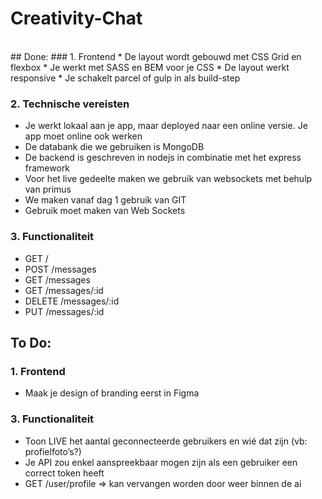 # Creativity-Chat
<br>
## Done:
### 1. Frontend
* De layout wordt gebouwd met CSS Grid en flexbox
* Je werkt met SASS en BEM voor je CSS
* De layout werkt responsive
* Je schakelt parcel of gulp in als build-step

### 2. Technische vereisten
* Je werkt lokaal aan je app, maar deployed naar een online versie. Je app moet online ook werken
* De databank die we gebruiken is MongoDB
* De backend is geschreven in nodejs in combinatie met het express framework
* Voor het live gedeelte maken we gebruik van websockets met behulp van primus
* We maken vanaf dag 1 gebruik van GIT
* Gebruik moet maken van Web Sockets

### 3. Functionaliteit
* GET /
* POST /messages
* GET /messages
* GET /messages/:id
* DELETE /messages/:id
* PUT /messages/:id

## To Do:
### 1. Frontend
* Maak je design of branding eerst in Figma

### 3. Functionaliteit
* Toon  LIVE   het aantal geconnecteerde gebruikers en wié dat zijn (vb: profielfoto’s?)
* Je API zou enkel aanspreekbaar mogen zijn als een gebruiker een correct token heeft
* GET /user/profile => kan vervangen worden door weer binnen de ai
